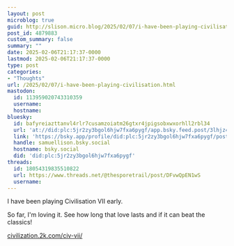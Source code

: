 ```yaml
---
layout: post
microblog: true
guid: http://slison.micro.blog/2025/02/07/i-have-been-playing-civilisation.html
post_id: 4879883
custom_summary: false
summary: ""
date: 2025-02-06T21:17:37-0000
lastmod: 2025-02-06T21:17:37-0000
type: post
categories:
- "Thoughts"
url: /2025/02/07/i-have-been-playing-civilisation.html
mastodon:
  id: 113959020743310359
  username: 
  hostname: 
bluesky:
  id: bafyreiazttanvl4rlr7cusamzoiatm26gtxr4jpigsobxwxorhll2rbl34
  url: 'at://did:plc:5jr2zy3bgol6hjw7fxa6pygf/app.bsky.feed.post/3lhjz4tunl32g'
  link: 'https://bsky.app/profile/did:plc:5jr2zy3bgol6hjw7fxa6pygf/post/3lhjz4tunl32g'
  handle: samuellison.bsky.social
  hostname: bsky.social
  did: 'did:plc:5jr2zy3bgol6hjw7fxa6pygf'
threads:
  id: 18054319835510822
  url: https://www.threads.net/@thesporetrail/post/DFvwQpEN1wS
  username: 
---
```

I have been playing Civilisation VII early.

So far, I'm loving it. See how long that love lasts and if it can beat the classics!

[civilization.2k.com/civ-vii/](https://civilization.2k.com/civ-vii/)
